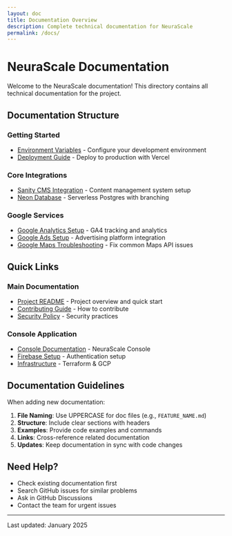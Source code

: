 ```yaml
---
layout: doc
title: Documentation Overview
description: Complete technical documentation for NeuraScale
permalink: /docs/
---
```


# NeuraScale Documentation

Welcome to the NeuraScale documentation! This directory contains all technical documentation for the project.

## Documentation Structure

### Getting Started

- [Environment Variables](/docs/environment-variables/) - Configure your development environment
- [Deployment Guide](/docs/deployment/) - Deploy to production with Vercel

### Core Integrations

- [Sanity CMS Integration](/docs/sanity-integration/) - Content management system setup
- [Neon Database](/docs/neon-database/) - Serverless Postgres with branching

### Google Services

- [Google Analytics Setup](/docs/google-analytics-setup/) - GA4 tracking and analytics
- [Google Ads Setup](/docs/google-ads-setup/) - Advertising platform integration
- [Google Maps Troubleshooting](/docs/fix-google-maps/) - Fix common Maps API issues

## Quick Links

### Main Documentation

- [Project README](/) - Project overview and quick start
- [Contributing Guide](/contributing/) - How to contribute
- [Security Policy](/security/) - Security practices

### Console Application

- [Console Documentation](/console/) - NeuraScale Console
- [Firebase Setup](/console/firebase-setup/) - Authentication setup
- [Infrastructure](/console/infrastructure/) - Terraform & GCP

## Documentation Guidelines

When adding new documentation:

1. **File Naming**: Use UPPERCASE for doc files (e.g., `FEATURE_NAME.md`)
2. **Structure**: Include clear sections with headers
3. **Examples**: Provide code examples and commands
4. **Links**: Cross-reference related documentation
5. **Updates**: Keep documentation in sync with code changes

## Need Help?

- Check existing documentation first
- Search GitHub issues for similar problems
- Ask in GitHub Discussions
- Contact the team for urgent issues

---

Last updated: January 2025
